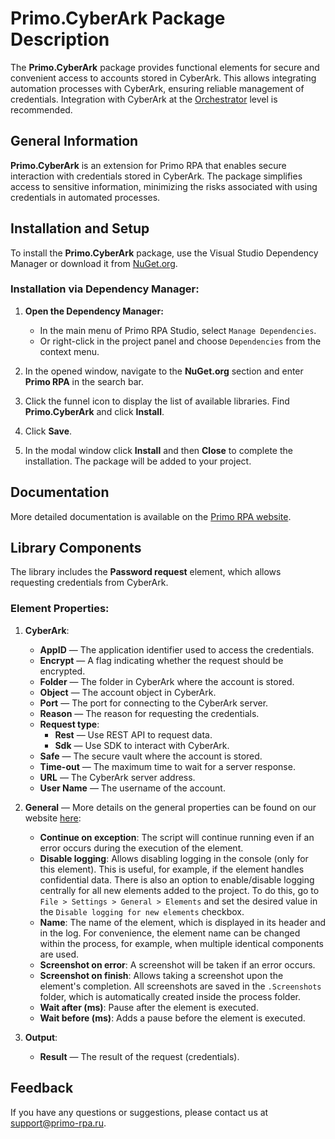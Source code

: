 # Primo.CyberArk Package Description

The **Primo.CyberArk** package provides functional elements for secure and convenient access to accounts stored in CyberArk. This allows integrating automation processes with CyberArk, ensuring reliable management of credentials. Integration with CyberArk at the [Orchestrator](https://docs.primo-rpa.ru/primo-rpa/orchestrator/intro) level is recommended.

## General Information

**Primo.CyberArk** is an extension for Primo RPA that enables secure interaction with credentials stored in CyberArk. The package simplifies access to sensitive information, minimizing the risks associated with using credentials in automated processes.

## Installation and Setup

To install the **Primo.CyberArk** package, use the Visual Studio Dependency Manager or download it from [NuGet.org](https://www.nuget.org/).

### Installation via Dependency Manager:

1. **Open the Dependency Manager:**
   - In the main menu of Primo RPA Studio, select `Manage Dependencies`.
   - Or right-click in the project panel and choose `Dependencies` from the context menu.

2. In the opened window, navigate to the **NuGet.org** section and enter **Primo RPA** in the search bar.

3. Click the funnel icon to display the list of available libraries. Find **Primo.CyberArk** and click **Install**.

4. Click **Save**.

5. In the modal window click **Install** and then **Close** to complete the installation. The package will be added to your project.

## Documentation

More detailed documentation is available on the [Primo RPA website](https://docs.primo-rpa.com).

## Library Components

The library includes the **Password request** element, which allows requesting credentials from CyberArk.

### Element Properties:

1. **CyberArk**:
   - **AppID** — The application identifier used to access the credentials.
   - **Encrypt** — A flag indicating whether the request should be encrypted.
   - **Folder** — The folder in CyberArk where the account is stored.
   - **Object** — The account object in CyberArk.
   - **Port** — The port for connecting to the CyberArk server.
   - **Reason** — The reason for requesting the credentials.
   - **Request type**:
      - **Rest** — Use REST API to request data.
      - **Sdk** — Use SDK to interact with CyberArk.
   - **Safe** — The secure vault where the account is stored.
   - **Time-out** — The maximum time to wait for a server response.
   - **URL** — The CyberArk server address.
   - **User Name** — The username of the account.

2. **General** — More details on the general properties can be found on our website [here](https://docs.primo-rpa.ru/primo-rpa/primo-rpa-studio/process/elements):
   - **Continue on exception**: The script will continue running even if an error occurs during the execution of the element.
   - **Disable logging**: Allows disabling logging in the console (only for this element). This is useful, for example, if the element handles confidential data. There is also an option to enable/disable logging centrally for all new elements added to the project. To do this, go to `File > Settings > General > Elements` and set the desired value in the `Disable logging for new elements` checkbox.
   - **Name**: The name of the element, which is displayed in its header and in the log. For convenience, the element name can be changed within the process, for example, when multiple identical components are used.
   - **Screenshot on error**: A screenshot will be taken if an error occurs.
   - **Screenshot on finish**: Allows taking a screenshot upon the element's completion. All screenshots are saved in the `.Screenshots` folder, which is automatically created inside the process folder.
   - **Wait after (ms)**: Pause after the element is executed.
   - **Wait before (ms)**: Adds a pause before the element is executed.

3. **Output**:
   - **Result** — The result of the request (credentials).

## Feedback

If you have any questions or suggestions, please contact us at [support@primo-rpa.ru](mailto:support@primo-rpa.ru).


